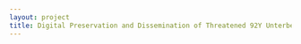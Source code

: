 ```yaml
--- 
layout: project 
title: Digital Preservation and Dissemination of Threatened 92Y Unterberg Poetry Center Audio Archives
---
```



